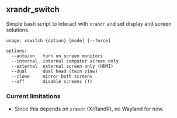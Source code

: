 xrandr_switch
---

Simple bash script to interact with ```xrandr``` and set display and screen solutions.

```
usage: xswitch {option} [mode] [--force]

options:
  --auto/on   turn on screen monitors
  --internal  internal computer screen only
  --external  external screen only (HDMI)
  --dual      dual head (twin view)
  --clone     mirror both screens 
  --off       disable screens (!)
```

### Current limitations

* Since this depends on ```xrandr``` (X/RandR), no Wayland for now.
